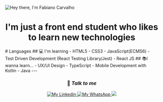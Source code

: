 ![Hey there, I'm Fabiano Carvalho](./Images/Perfil_GitHub.png)
<h1 align=center> I'm just a front end student who likes to learn new technologies </h1>
# Languages
## 💻 I'm learning
- HTML5
- CSS3
- JavaScript(ECMS6)
- Test Driven Development (React Testing Library/Jest)
- React JS
## 📚I wanna learn...
- UX/UI Design
- TypeScript
- Mobile Development with Kotlin
- Java
---
<h3 align=center>💬 <i>Talk to me</i> </h1>
<div align='center' >
<a href='https://www.linkedin.com/in/fabiano-carvalho-56a921196/'>
    <img src='https://img.shields.io/badge/-Linkedin-0e76a8?style=flat-square&logo=Linkedin&logoColor=white&link=https://www.linkedin.com/in/gabedev/' alt='My Linkedin' />
</a>
<a href='https://cutt.ly/08uaFSG'>
    <img src='https://img.shields.io/badge/-WhatsApp-25d366?style=flat-square&labelColor=25d366&logo=whatsapp&logoColor=white&link=API-DO-SEU-WHATSAPP' alt='My WhatsApp' />
</a>

<a href='mailto:crackersage@gmail.com/'>
    <img src='https://img.shields.io/badge/%20%20-fabianolucas27@hotmail.com-c14438?style=flat-square&logo=microsoftoutlook&logoColor=white&link=mailto:fabianolucas27@hotmail.com'>
</a>
</div>
